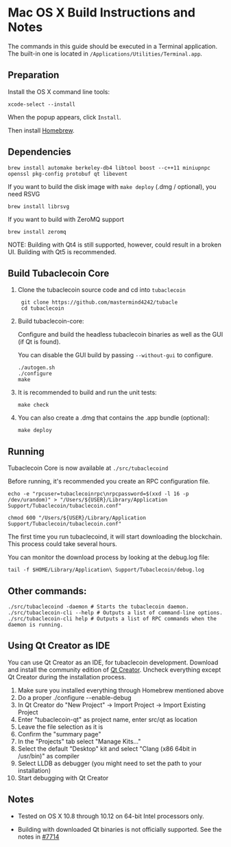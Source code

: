 Mac OS X Build Instructions and Notes
====================================
The commands in this guide should be executed in a Terminal application.
The built-in one is located in `/Applications/Utilities/Terminal.app`.

Preparation
-----------
Install the OS X command line tools:

`xcode-select --install`

When the popup appears, click `Install`.

Then install [Homebrew](https://brew.sh).

Dependencies
----------------------

    brew install automake berkeley-db4 libtool boost --c++11 miniupnpc openssl pkg-config protobuf qt libevent

If you want to build the disk image with `make deploy` (.dmg / optional), you need RSVG

    brew install librsvg

If you want to build with ZeroMQ support
    
    brew install zeromq

NOTE: Building with Qt4 is still supported, however, could result in a broken UI. Building with Qt5 is recommended.

Build Tubaclecoin Core
------------------------

1. Clone the tubaclecoin source code and cd into `tubaclecoin`

        git clone https://github.com/mastermind4242/tubacle
        cd tubaclecoin

2.  Build tubaclecoin-core:

    Configure and build the headless tubaclecoin binaries as well as the GUI (if Qt is found).

    You can disable the GUI build by passing `--without-gui` to configure.

        ./autogen.sh
        ./configure
        make

3.  It is recommended to build and run the unit tests:

        make check

4.  You can also create a .dmg that contains the .app bundle (optional):

        make deploy

Running
-------

Tubaclecoin Core is now available at `./src/tubaclecoind`

Before running, it's recommended you create an RPC configuration file.

    echo -e "rpcuser=tubaclecoinrpc\nrpcpassword=$(xxd -l 16 -p /dev/urandom)" > "/Users/${USER}/Library/Application Support/Tubaclecoin/tubaclecoin.conf"

    chmod 600 "/Users/${USER}/Library/Application Support/Tubaclecoin/tubaclecoin.conf"

The first time you run tubaclecoind, it will start downloading the blockchain. This process could take several hours.

You can monitor the download process by looking at the debug.log file:

    tail -f $HOME/Library/Application\ Support/Tubaclecoin/debug.log

Other commands:
-------

    ./src/tubaclecoind -daemon # Starts the tubaclecoin daemon.
    ./src/tubaclecoin-cli --help # Outputs a list of command-line options.
    ./src/tubaclecoin-cli help # Outputs a list of RPC commands when the daemon is running.

Using Qt Creator as IDE
------------------------
You can use Qt Creator as an IDE, for tubaclecoin development.
Download and install the community edition of [Qt Creator](https://www.qt.io/download/).
Uncheck everything except Qt Creator during the installation process.

1. Make sure you installed everything through Homebrew mentioned above
2. Do a proper ./configure --enable-debug
3. In Qt Creator do "New Project" -> Import Project -> Import Existing Project
4. Enter "tubaclecoin-qt" as project name, enter src/qt as location
5. Leave the file selection as it is
6. Confirm the "summary page"
7. In the "Projects" tab select "Manage Kits..."
8. Select the default "Desktop" kit and select "Clang (x86 64bit in /usr/bin)" as compiler
9. Select LLDB as debugger (you might need to set the path to your installation)
10. Start debugging with Qt Creator

Notes
-----

* Tested on OS X 10.8 through 10.12 on 64-bit Intel processors only.

* Building with downloaded Qt binaries is not officially supported. See the notes in [#7714](https://github.com/bitcoin/bitcoin/issues/7714)
